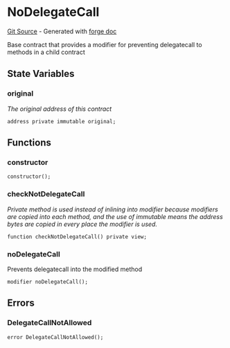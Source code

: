 # NoDelegateCall
[Git Source](https://github.com/uniswap/v4-core/blob/80311e34080fee64b6fc6c916e9a51a437d0e482/src/NoDelegateCall.sol) - Generated with [forge doc](https://book.getfoundry.sh/reference/forge/forge-doc)

Base contract that provides a modifier for preventing delegatecall to methods in a child contract


## State Variables
### original
*The original address of this contract*


```solidity
address private immutable original;
```


## Functions
### constructor


```solidity
constructor();
```

### checkNotDelegateCall

*Private method is used instead of inlining into modifier because modifiers are copied into each method,
and the use of immutable means the address bytes are copied in every place the modifier is used.*


```solidity
function checkNotDelegateCall() private view;
```

### noDelegateCall

Prevents delegatecall into the modified method


```solidity
modifier noDelegateCall();
```

## Errors
### DelegateCallNotAllowed

```solidity
error DelegateCallNotAllowed();
```

